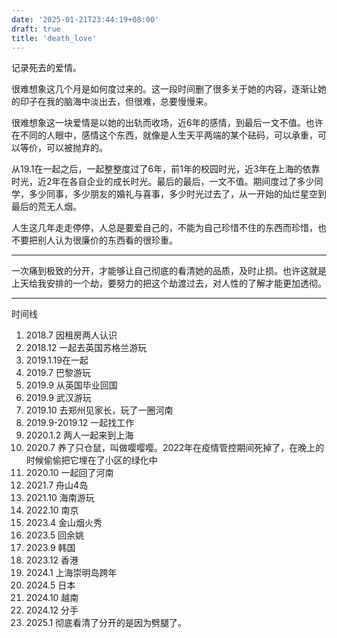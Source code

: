 ```yaml
---
date: '2025-01-21T23:44:19+08:00'
draft: true
title: 'death_love'
---
```



记录死去的爱情。

很难想象这几个月是如何度过来的。这一段时间删了很多关于她的内容，逐渐让她的印子在我的脑海中淡出去，但很难，总要慢慢来。

很难想象这一块爱情是以她的出轨而收场，近6年的感情，到最后一文不值。也许在不同的人眼中，感情这个东西，就像是人生天平两端的某个砝码，可以承重，可以等价，可以被抛弃的。

从19.1在一起之后，一起整整度过了6年，前1年的校园时光，近3年在上海的依靠时光，近2年在各自企业的成长时光。最后的最后，一文不值。期间度过了多少同学，多少同事，多少朋友的婚礼与喜事，多少时光过去了，从一开始的灿烂星空到最后的荒无人烟。

人生这几年走走停停，人总是要爱自己的，不能为自己珍惜不住的东西而珍惜，也不要把别人认为很廉价的东西看的很珍重。

---

一次痛到极致的分开，才能够让自己彻底的看清她的品质，及时止损。也许这就是上天给我安排的一个劫，要努力的把这个劫渡过去，对人性的了解才能更加透彻。

---

时间线

1. 2018.7 因租房两人认识
2. 2018.12 一起去英国苏格兰游玩
3. 2019.1.19在一起
4. 2019.7 巴黎游玩
5. 2019.9 从英国毕业回国
6. 2019.9 武汉游玩
7. 2019.10 去郑州见家长，玩了一圈河南
8. 2019.9-2019.12 一起找工作
9. 2020.1.2 两人一起来到上海
10. 2020.7 养了只仓鼠，叫做嘤嘤嘤。2022年在疫情管控期间死掉了，在晚上的时候偷偷把它埋在了小区的绿化中
11. 2020.10 一起回了河南
12. 2021.7 舟山4岛
13. 2021.10 海南游玩
14. 2022.10 南京
15. 2023.4 金山烟火秀
16. 2023.5 回余姚
17. 2023.9 韩国
18. 2023.12 香港
19. 2024.1 上海崇明岛跨年
20. 2024.5 日本
21. 2024.10 越南
22. 2024.12 分手
23. 2025.1 彻底看清了分开的是因为劈腿了。
